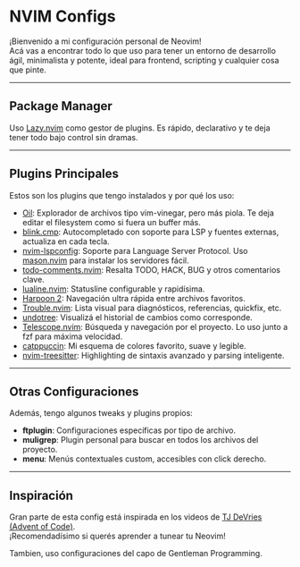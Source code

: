 # NVIM Configs

¡Bienvenido a mi configuración personal de Neovim!  
Acá vas a encontrar todo lo que uso para tener un entorno de desarrollo ágil, minimalista y potente, ideal para frontend, scripting y cualquier cosa que pinte.

---

## Package Manager

Uso [Lazy.nvim](https://github.com/folke/lazy.nvim) como gestor de plugins. Es rápido, declarativo y te deja tener todo bajo control sin dramas.

---

## Plugins Principales

Estos son los plugins que tengo instalados y por qué los uso:

- [Oil](https://github.com/stevearc/oil.nvim): Explorador de archivos tipo vim-vinegar, pero más piola. Te deja editar el filesystem como si fuera un buffer más.
- [blink.cmp](https://github.com/Saghen/blink.cmp): Autocompletado con soporte para LSP y fuentes externas, actualiza en cada tecla.  
- [nvim-lspconfig](https://github.com/neovim/nvim-lspconfig): Soporte para Language Server Protocol. Uso [mason.nvim](https://github.com/williamboman/mason.nvim) para instalar los servidores fácil.
- [todo-comments.nvim](https://github.com/folke/todo-comments.nvim): Resalta TODO, HACK, BUG y otros comentarios clave.  
- [lualine.nvim](https://github.com/nvim-lualine/lualine.nvim): Statusline configurable y rapidísima.
- [Harpoon 2](https://github.com/ThePrimeagen/harpoon): Navegación ultra rápida entre archivos favoritos.
- [Trouble.nvim](https://github.com/folke/trouble.nvim): Lista visual para diagnósticos, referencias, quickfix, etc.  
- [undotree](https://github.com/mbbill/undotree): Visualizá el historial de cambios como corresponde.
- [Telescope.nvim](https://github.com/nvim-telescope/telescope.nvim): Búsqueda y navegación por el proyecto. Lo uso junto a fzf para máxima velocidad.
- [catppuccin](https://github.com/catppuccin/nvim): Mi esquema de colores favorito, suave y legible.
- [nvim-treesitter](https://github.com/nvim-treesitter/nvim-treesitter): Highlighting de sintaxis avanzado y parsing inteligente.

---

## Otras Configuraciones

Además, tengo algunos tweaks y plugins propios:

- **ftplugin**: Configuraciones específicas por tipo de archivo.
- **muligrep**: Plugin personal para buscar en todos los archivos del proyecto.
- **menu**: Menús contextuales custom, accesibles con click derecho.

---

## Inspiración

Gran parte de esta config está inspirada en los videos de [TJ DeVries (Advent of Code)](https://www.youtube.com/watch?v=WsKSuQSutaI).  
¡Recomendadísimo si querés aprender a tunear tu Neovim!

Tambien, uso configuraciones del capo de Gentleman Programming.
